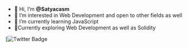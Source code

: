 - 👋 Hi, I’m <strong> @Satyacasm </strong>
- 👀 I’m interested in Web Development and open to other fields as well
- 🌱 I’m currently learning JavaScript
- 🚀Currently exploring Web Development as well as Solidity

[![Twitter Badge](https://img.shields.io/twitter/follow/satyacasm?style=social)
<!---
Satyam-aka-UltimateST/Satyam-aka-UltimateST is a ✨ special ✨ repository because its `README.md` (this file) appears on your GitHub profile.
You can click the Preview link to take a look at your changes.
--->
